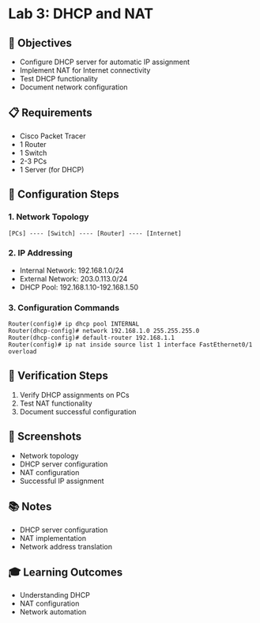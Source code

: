 # Lab 3: DHCP and NAT

## 🎯 Objectives
- Configure DHCP server for automatic IP assignment
- Implement NAT for Internet connectivity
- Test DHCP functionality
- Document network configuration

## 📋 Requirements
- Cisco Packet Tracer
- 1 Router
- 1 Switch
- 2-3 PCs
- 1 Server (for DHCP)

## 🔧 Configuration Steps

### 1. Network Topology
```
[PCs] ---- [Switch] ---- [Router] ---- [Internet]
```

### 2. IP Addressing
- Internal Network: 192.168.1.0/24
- External Network: 203.0.113.0/24
- DHCP Pool: 192.168.1.10-192.168.1.50

### 3. Configuration Commands
```
Router(config)# ip dhcp pool INTERNAL
Router(dhcp-config)# network 192.168.1.0 255.255.255.0
Router(dhcp-config)# default-router 192.168.1.1
Router(config)# ip nat inside source list 1 interface FastEthernet0/1 overload
```

## 📝 Verification Steps
1. Verify DHCP assignments on PCs
2. Test NAT functionality
3. Document successful configuration

## 📸 Screenshots
- Network topology
- DHCP server configuration
- NAT configuration
- Successful IP assignment

## 📚 Notes
- DHCP server configuration
- NAT implementation
- Network address translation

## 🎓 Learning Outcomes
- Understanding DHCP
- NAT configuration
- Network automation 